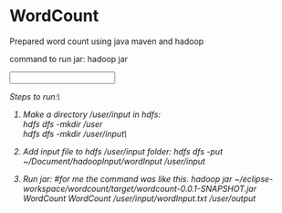 # WordCount
Prepared word count using java maven and hadoop

command to run jar:
hadoop jar <address of jar> <Class to run> <Class to run> <input file address> <address of output folder to be generated>

Steps to run:\

1. Make a directory /user/input in hdfs:\
  hdfs dfs -mkdir /user \
  hdfs dfs -mkdir /user/input\

2. Add input file to hdfs /user/input folder:
  hdfs dfs -put ~/Document/hadoopInput/wordInput /user/input

3. Run jar:
  #for me the command was like this.
  hadoop jar ~/eclipse-workspace/wordcount/target/wordcount-0.0.1-SNAPSHOT.jar WordCount WordCount /user/input/wordInput.txt /user/output
